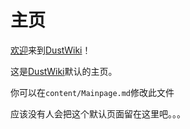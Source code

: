 # 主页

[欢迎](/Welcome)来到[DustWiki](/)！

这是[DustWiki](/)默认的主页。

你可以在<code>content/Mainpage.md</code>修改此文件

<span class='hide-need'>应该没有人会把这个默认页面留在这里吧。。。</span>